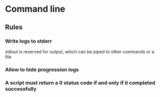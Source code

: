 # Command line

## Rules

### Write logs to stderr

stdout is reserved for output, which can be piped to other commands or a file

### Allow to hide progression logs
### A script must return a 0 status code if and only if it completed successfully
